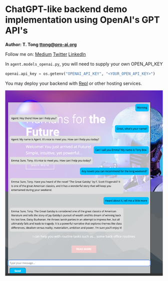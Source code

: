 # ChatGPT-like backend demo implementation using OpenAI's GPT API's


**Author: T. Tong <ttong@pro-ai.org>**

Follow me on: 
[Medium](https://medium.com/@tonytong.ai)
[Twitter](https://twitter.com/GoProAI)
[LinkedIn](https://www.linkedin.com/in/ttong/)


In `agent.models_openai.py`, you will need to supply your own OPEN_API_KEY

```python
openai.api_key = os.getenv("OPENAI_API_KEY", "<YOUR_OPEN_API_KEY>")
```

You may deploy your backend with [Repl](https://replit.com) or other hosting services.

![ChatWithFuture](screenshot.png)

